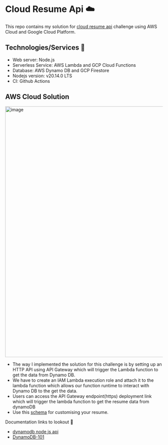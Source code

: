 # Cloud Resume Api ☁️

This repo contains my solution for [cloud resume api](https://cloudresumeapi.dev) challenge using AWS Cloud and Google Cloud Platform.

## Technologies/Services 🚀

- Web server: Node.js
- Serverless Service: AWS Lambda and GCP Cloud Functions
- Database: AWS Dynamo DB and GCP Firestore
- Nodejs version: v20.14.0 LTS
- CI: Github Actions

## AWS Cloud Solution

<img width="800" alt="image" src="https://github.com/rohit1101/Cloud-Resume-Api-/assets/37110560/d727e75b-4a0f-4def-a909-e9d500833643">


- The way I implemented the solution for this challenge is by setting up an HTTP API using API Gateway which will trigger the Lambda function to get the data from Dynamo DB.
- We have to create an IAM Lambda execution role and attach it to the lambda function which allows our function runtime to interact with Dynamo DB to the get the data.
- Users can access the API Gateway endpoint(https) deployment link which will trigger the lambda function to get the resume data from dynamoDB
- Use this [schema](https://jsonresume.org/schema) for customising your resume.


Documentation links to lookout 👀 

- [dynamodb node js api](https://docs.aws.amazon.com/AWSJavaScriptSDK/v3/latest/Package/-aws-sdk-lib-dynamodb/)
- [DynamoDB-101](https://docs.aws.amazon.com/amazondynamodb/latest/developerguide/GettingStartedDynamoDB.html)
